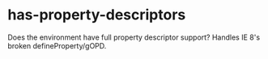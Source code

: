 # has-property-descriptors
Does the environment have full property descriptor support? Handles IE 8's broken defineProperty/gOPD.
